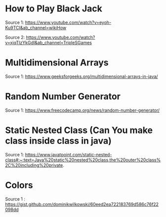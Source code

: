 # How to Play Black Jack

Source 1: https://www.youtube.com/watch?v=eyoh-Ku9TCI&ab_channel=wikiHow

Source 2: https://www.youtube.com/watch?v=xjqTIzYkGdI&ab_channel=TripleSGames

# Multidimensional Arrays

Source 1: https://www.geeksforgeeks.org/multidimensional-arrays-in-java/

# Random Number Generator

Source 1: https://www.freecodecamp.org/news/random-number-generator/

# Static Nested Class (Can You make class inside class in java)

Source 1: https://www.javatpoint.com/static-nested-class#:~:text=Java%20static%20nested%20class,the%20outer%20class%2C%20including%20private.


# Colors 

Source 1 : https://gist.github.com/dominikwilkowski/60eed2ea722183769d586c76f22098dd